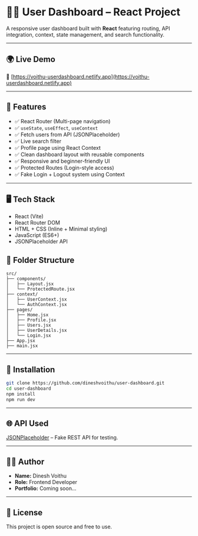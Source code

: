 # 🧑‍💼 User Dashboard – React Project

A responsive user dashboard built with **React** featuring routing, API integration, context, state management, and search functionality.

---

## 🌍 Live Demo

🔗 [https://voithu-userdashboard.netlify.app](https://voithu-userdashboard.netlify.app)

---

## 🚀 Features

- ✅ React Router (Multi-page navigation)
- ✅ `useState`, `useEffect`, `useContext`
- ✅ Fetch users from API (JSONPlaceholder)
- ✅ Live search filter
- ✅ Profile page using React Context
- ✅ Clean dashboard layout with reusable components
- ✅ Responsive and beginner-friendly UI
- ✅ Protected Routes (Login-style access)
- ✅ Fake Login + Logout system using Context

---

## 🖥️ Tech Stack

- React (Vite)
- React Router DOM
- HTML + CSS (Inline + Minimal styling)
- JavaScript (ES6+)
- JSONPlaceholder API

## 📁 Folder Structure

```
src/
├── components/
│   ├── Layout.jsx
│   └── ProtectedRoute.jsx
├── context/
│   ├── UserContext.jsx
│   └── AuthContext.jsx
├── pages/
│   ├── Home.jsx
│   ├── Profile.jsx
│   ├── Users.jsx
│   ├── UserDetails.jsx
│   └── Login.jsx
├── App.jsx
├── main.jsx
```

---

## 🔧 Installation

```bash
git clone https://github.com/dineshvoithu/user-dashboard.git
cd user-dashboard
npm install
npm run dev
```

---

## 🌐 API Used

[JSONPlaceholder](https://jsonplaceholder.typicode.com/users) – Fake REST API for testing.

---

## 🙋‍♂️ Author

- **Name:** Dinesh Voithu
- **Role:** Frontend Developer
- **Portfolio:** Coming soon...

---

## 📃 License

This project is open source and free to use.
